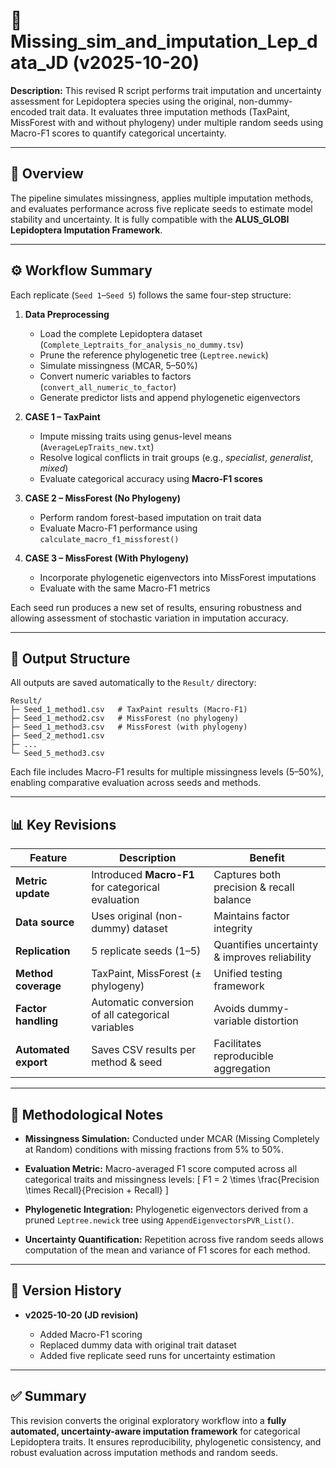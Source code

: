 # 🦋  Missing_sim_and_imputation_Lep_data_JD (v2025-10-20)

**Description:**
This revised R script performs trait imputation and uncertainty assessment for Lepidoptera species using the original, non-dummy-encoded trait data. It evaluates three imputation methods (TaxPaint, MissForest with and without phylogeny) under multiple random seeds using Macro-F1 scores to quantify categorical uncertainty.

---

## 🧬 Overview

The pipeline simulates missingness, applies multiple imputation methods, and evaluates performance across five replicate seeds to estimate model stability and uncertainty.
It is fully compatible with the **ALUS_GLOBI Lepidoptera Imputation Framework**.

---

## ⚙️ Workflow Summary

Each replicate (`Seed 1`–`Seed 5`) follows the same four-step structure:

1. **Data Preprocessing**

   * Load the complete Lepidoptera dataset (`Complete_Leptraits_for_analysis_no_dummy.tsv`)
   * Prune the reference phylogenetic tree (`Leptree.newick`)
   * Simulate missingness (MCAR, 5–50%)
   * Convert numeric variables to factors (`convert_all_numeric_to_factor`)
   * Generate predictor lists and append phylogenetic eigenvectors

2. **CASE 1 – TaxPaint**

   * Impute missing traits using genus-level means (`AverageLepTraits_new.txt`)
   * Resolve logical conflicts in trait groups (e.g., *specialist*, *generalist*, *mixed*)
   * Evaluate categorical accuracy using **Macro-F1 scores**

3. **CASE 2 – MissForest (No Phylogeny)**

   * Perform random forest-based imputation on trait data
   * Evaluate Macro-F1 performance using `calculate_macro_f1_missforest()`

4. **CASE 3 – MissForest (With Phylogeny)**

   * Incorporate phylogenetic eigenvectors into MissForest imputations
   * Evaluate with the same Macro-F1 metrics

Each seed run produces a new set of results, ensuring robustness and allowing assessment of stochastic variation in imputation accuracy.

---

## 📂 Output Structure

All outputs are saved automatically to the `Result/` directory:

```
Result/
├─ Seed_1_method1.csv   # TaxPaint results (Macro-F1)
├─ Seed_1_method2.csv   # MissForest (no phylogeny)
├─ Seed_1_method3.csv   # MissForest (with phylogeny)
├─ Seed_2_method1.csv
├─ ...
└─ Seed_5_method3.csv
```

Each file includes Macro-F1 results for multiple missingness levels (5–50%), enabling comparative evaluation across seeds and methods.

---

## 📊 Key Revisions

| Feature              | Description                                        | Benefit                                       |
| -------------------- | -------------------------------------------------- | --------------------------------------------- |
| **Metric update**    | Introduced **Macro-F1** for categorical evaluation | Captures both precision & recall balance      |
| **Data source**      | Uses original (non-dummy) dataset                  | Maintains factor integrity                    |
| **Replication**      | 5 replicate seeds (1–5)                            | Quantifies uncertainty & improves reliability |
| **Method coverage**  | TaxPaint, MissForest (± phylogeny)                 | Unified testing framework                     |
| **Factor handling**  | Automatic conversion of all categorical variables  | Avoids dummy-variable distortion              |
| **Automated export** | Saves CSV results per method & seed                | Facilitates reproducible aggregation          |

---

## 🧠 Methodological Notes

* **Missingness Simulation:**
  Conducted under MCAR (Missing Completely at Random) conditions with missing fractions from 5% to 50%.

* **Evaluation Metric:**
  Macro-averaged F1 score computed across all categorical traits and missingness levels:
  [
  F1 = 2 \times \frac{Precision \times Recall}{Precision + Recall}
  ]

* **Phylogenetic Integration:**
  Phylogenetic eigenvectors derived from a pruned `Leptree.newick` tree using `AppendEigenvectorsPVR_List()`.

* **Uncertainty Quantification:**
  Repetition across five random seeds allows computation of the mean and variance of F1 scores for each method.

---

## 📅 Version History

* **v2025-10-20 (JD revision)**

  * Added Macro-F1 scoring
  * Replaced dummy data with original trait dataset
  * Added five replicate seed runs for uncertainty estimation

---

## ✅ Summary

This revision converts the original exploratory workflow into a **fully automated, uncertainty-aware imputation framework** for categorical Lepidoptera traits.
It ensures reproducibility, phylogenetic consistency, and robust evaluation across imputation methods and random seeds.

